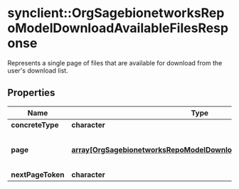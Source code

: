 # synclient::OrgSagebionetworksRepoModelDownloadAvailableFilesResponse

Represents a single page of files that are available for download from the user's download list.

## Properties
Name | Type | Description | Notes
------------ | ------------- | ------------- | -------------
**concreteType** | **character** |  | [optional] 
**page** | [**array[OrgSagebionetworksRepoModelDownloadDownloadListItemResult]**](org.sagebionetworks.repo.model.download.DownloadListItemResult.md) | The page of download list items | [optional] 
**nextPageToken** | **character** |  | [optional] 


